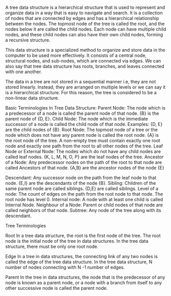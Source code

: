 A tree data structure is a hierarchical structure that is used to represent and organize data in a way that is easy to navigate and search. It is a collection of nodes that are connected by edges and has a hierarchical relationship between the nodes. The topmost node of the tree is called the root, and the nodes below it are called the child nodes. Each node can have multiple child nodes, and these child nodes can also have their own child nodes, forming a recursive structure.

This data structure is a specialized method to organize and store data in the computer to be used more effectively. It consists of a central node, structural nodes, and sub-nodes, which are connected via edges. We can also say that tree data structure has roots, branches, and leaves connected with one another. 

The data in a tree are not stored in a sequential manner i.e, they are not stored linearly. Instead, they are arranged on multiple levels or we can say it is a hierarchical structure. For this reason, the tree is considered to be a non-linear data structure.



Basic Terminologies In Tree Data Structure:
Parent Node: The node which is a predecessor of a node is called the parent node of that node. {B} is the parent node of {D, E}.
Child Node: The node which is the immediate successor of a node is called the child node of that node. Examples: {D, E} are the child nodes of {B}.
Root Node: The topmost node of a tree or the node which does not have any parent node is called the root node. {A} is the root node of the tree. A non-empty tree must contain exactly one root node and exactly one path from the root to all other nodes of the tree.
Leaf Node or External Node: The nodes which do not have any child nodes are called leaf nodes. {K, L, M, N, O, P} are the leaf nodes of the tree.
Ancestor of a Node: Any predecessor nodes on the path of the root to that node are called Ancestors of that node. {A,B} are the ancestor nodes of the node {E}


Descendant: Any successor node on the path from the leaf node to that node. {E,I} are the descendants of the node {B}.
Sibling: Children of the same parent node are called siblings. {D,E} are called siblings.
Level of a node: The count of edges on the path from the root node to that node. The root node has level 0.
Internal node: A node with at least one child is called Internal Node.
Neighbour of a Node: Parent or child nodes of that node are called neighbors of that node.
Subtree: Any node of the tree along with its descendant.

Tree Terminologies

Root
In a tree data structure, the root is the first node of the tree. The root node is the initial node of the tree in data structures.
In the tree data structure, there must be only one root node.

Edge 
In a tree in data structures, the connecting link of any two nodes is called the edge of the tree data structure.
In the tree data structure, N number of nodes connecting with N -1 number of edges.

Parent 
In the tree in data structures, the node that is the predecessor of any node is known as a parent node, or a node with a branch from itself to any other successive node is called the parent node.
